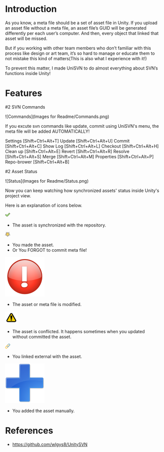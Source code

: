 # Introduction
  As you know, a meta file should be a set of asset file in Unity. If you upload an asset file without a meta file, an asset file’s GUID will be generated differently per each user’s computer. And then, every object that linked that asset will be missed.
  
  But if you working with other team members who don’t familiar with this process like design or art team, it’s so hard to manage or educate them to not mistake this kind of matters(This is also what I experience with it!)
  
  To prevent this matter, I made UniSVN to do almost everything about SVN’s functions inside Unity!

# Features

#2 SVN Commands

![Commands](Images for Readme/Commands.png)

If you excute svn commands like update, commit using UniSVN's menu, the meta file will be added AUTOMATICALLY!

Settings	[Shift+Ctrl+Alt+T]
Update		[Shift+Ctrl+Alt+U]
Commit	[Shift+Ctrl+Alt+C]
Show Log	[Shift+Ctrl+Alt+L]
Checkout	[Shift+Ctrl+Alt+H]
Clean up	[Shift+Ctrl+Alt+E]
Revert		[Shift+Ctrl+Alt+R]
Resolve	[Shift+Ctrl+Alt+S]
Merge		[Shift+Ctrl+Alt+M]
Properties	[Shift+Ctrl+Alt+P]
Repo-brower	[Shift+Ctrl+Alt+B]


#2 Asset Status

![Status](Images for Readme/Status.png)

Now you can keep watching how synchronized assets' status inside Unity's project view.

Here is an explanation of icons below.

![icon-committed](Assets/UniSVN/Editor/Icons/icon-committed.png)
- The asset is synchronized with the repository.

![icon-new](Assets/UniSVN/Editor/Icons/icon-new.png)
- You made the asset.
- Or You FORGOT to commit meta file!

![icon-modified](Assets/UniSVN/Editor/Icons/icon-modified.png)
- The asset or meta file is modified.

![icon-conflicted](Assets/UniSVN/Editor/Icons/icon-conflicted.png)
- The asset is conflicted. It happens sometimes when you updated without committed the asset.

![icon-external](Assets/UniSVN/Editor/Icons/icon-external.png)
- You linked external with the asset.

![icon-added](Assets/UniSVN/Editor/Icons/icon-added.png)
- You added the asset manually.


# References
* https://github.com/wlgys8/UnitySVN

